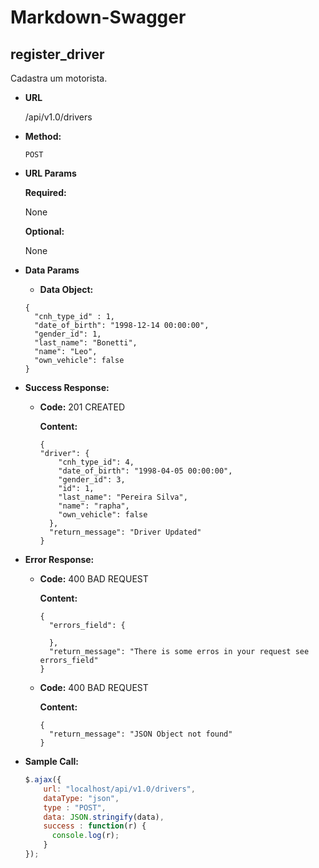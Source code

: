 # Markdown-Swagger

**register_driver**
----
  Cadastra um motorista.

* **URL**

  /api/v1.0/drivers

* **Method:**

  `POST`
  
* **URL Params**

    **Required:**

    None
   
    **Optional:**
    
    None

* **Data Params**

  * **Data Object:** 
  ```
  {
    "cnh_type_id" : 1,
    "date_of_birth": "1998-12-14 00:00:00",
    "gender_id": 1,
    "last_name": "Bonetti",
    "name": "Leo",
    "own_vehicle": false
  }
  ```

* **Success Response:**

  * **Code:** 201 CREATED <br />
  
    **Content:** 
    ```
    {
    "driver": {
        "cnh_type_id": 4,
        "date_of_birth": "1998-04-05 00:00:00",
        "gender_id": 3,
        "id": 1,
        "last_name": "Pereira Silva",
        "name": "rapha",
        "own_vehicle": false
      },
      "return_message": "Driver Updated"
    }
    ```
 
* **Error Response:**

  * **Code:** 400 BAD REQUEST <br />
  
    **Content:** 
    ```
    {
      "errors_field": {
        
      },
      "return_message": "There is some erros in your request see errors_field"
    }
    ```
    
  * **Code:** 400 BAD REQUEST <br />
   
    **Content:** 
    ```
    {
      "return_message": "JSON Object not found"
    }
    ```

* **Sample Call:**

  ```javascript
  $.ajax({
      url: "localhost/api/v1.0/drivers",
      dataType: "json",
      type : "POST",
      data: JSON.stringify(data),
      success : function(r) {
        console.log(r);
      }
  });
  ```
  
